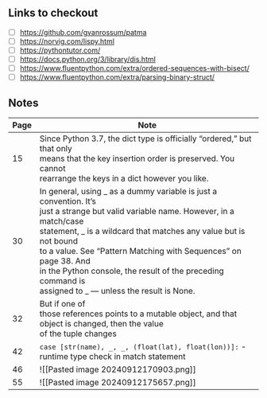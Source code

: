 ## Links to checkout
- [ ] https://github.com/gvanrossum/patma
- [ ] https://norvig.com/lispy.html
- [ ] https://pythontutor.com/
- [ ] https://docs.python.org/3/library/dis.html
- [ ] https://www.fluentpython.com/extra/ordered-sequences-with-bisect/
- [ ] https://www.fluentpython.com/extra/parsing-binary-struct/

## Notes

| Page | Note                                                                                                                                                                                                                                                                                                                                                                                             |
| ---- | ------------------------------------------------------------------------------------------------------------------------------------------------------------------------------------------------------------------------------------------------------------------------------------------------------------------------------------------------------------------------------------------------ |
| 15   | Since Python 3.7, the dict type is officially “ordered,” but that only<br>means that the key insertion order is preserved. You cannot<br>rearrange the keys in a dict however you like.                                                                                                                                                                                                          |
| 30   | In general, using _ as a dummy variable is just a convention. It’s<br>just a strange but valid variable name. However, in a match/case<br>statement, _ is a wildcard that matches any value but is not bound<br>to a value. See “Pattern Matching with Sequences” on page 38. And<br>in the Python console, the result of the preceding command is<br>assigned to _ — unless the result is None. |
| 32   | But if one of<br>those references points to a mutable object, and that object is changed, then the value<br>of the tuple changes                                                                                                                                                                                                                                                                 |
| 42   | `case [str(name), _, _, (float(lat), float(lon))]:` - runtime type check in match statement                                                                                                                                                                                                                                                                                                      |
| 46   | ![[Pasted image 20240912170903.png]]                                                                                                                                                                                                                                                                                                                                                             |
| 55   | ![[Pasted image 20240912175657.png]]                                                                                                                                                                                                                                                                                                                                                             |
